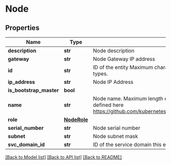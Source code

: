 # Node

## Properties
Name | Type | Description | Notes
------------ | ------------- | ------------- | -------------
**description** | **str** | Node description | [optional] 
**gateway** | **str** | Node Gateway IP address | 
**id** | **str** | ID of the entity Maximum character length is 64 for project, category, and runtime environment, 36 for other entity types. | [optional] 
**ip_address** | **str** | Node IP Address | 
**is_bootstrap_master** | **bool** |  | [optional] 
**name** | **str** | Node name. Maximum length edge name is determined by kubernetes. Name length limited to 60 and contraints are defined here https://github.com/kubernetes/kubernetes/blob/master/staging/src/k8s.io/apimachinery/pkg/util/validation/validation.go | 
**role** | [**NodeRole**](NodeRole.md) |  | [optional] 
**serial_number** | **str** | Node serial number | 
**subnet** | **str** | Node subnet mask | 
**svc_domain_id** | **str** | ID of the service domain this entity belongs to | 

[[Back to Model list]](../README.md#documentation-for-models) [[Back to API list]](../README.md#documentation-for-api-endpoints) [[Back to README]](../README.md)

